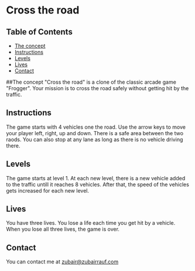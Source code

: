 # Cross the road

## Table of Contents

* [The concept](#the-concept)
* [Instructions](#instructions)
* [Levels](#levels)
* [Lives](#lives)
* [Contact](#contact)

##The concept
"Cross the road" is a clone of the classic arcade game "Frogger".  Your mission is to cross the road safely without getting hit by the traffic.

## Instructions
The game starts with 4 vehicles one the road.  Use the arrow keys to move your player left, right, up and down. There is a safe area between the two raods. You can also stop at any lane as long as there is no vehicle driving there. 

## Levels
The game starts at level 1. At each new level, there is a new vehicle added to the traffic untill it reaches 8 vehicles. After that, the speed of the vehicles gets increased for each new level. 

## Lives
You have three lives. You lose a life each time you get hit by a vehicle. When you lose all three lives, the game is over. 

## Contact
You can contact me at zubair@zubairrauf.com

